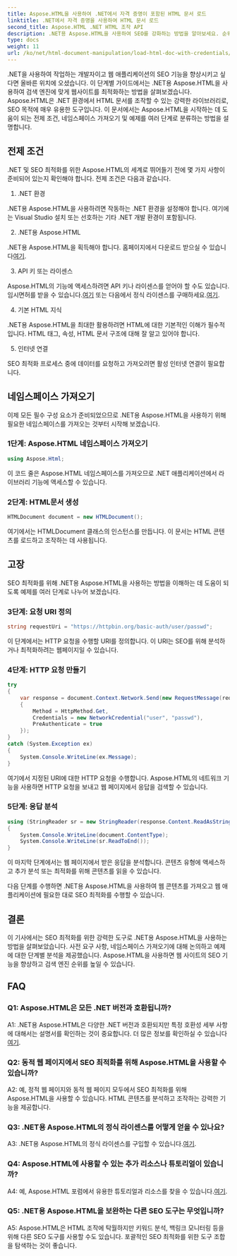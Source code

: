 ```yaml
---
title: Aspose.HTML을 사용하여 .NET에서 자격 증명이 포함된 HTML 문서 로드
linktitle: .NET에서 자격 증명을 사용하여 HTML 문서 로드
second_title: Aspose.HTML .NET HTML 조작 API
description: .NET용 Aspose.HTML을 사용하여 SEO를 강화하는 방법을 알아보세요. 순위를 높이고, 웹 콘텐츠를 분석하고, 검색 엔진에 맞게 최적화하세요.
type: docs
weight: 11
url: /ko/net/html-document-manipulation/load-html-doc-with-credentials/
---
```


.NET을 사용하여 작업하는 개발자이고 웹 애플리케이션의 SEO 기능을 향상시키고 싶다면 올바른 위치에 오셨습니다. 이 단계별 가이드에서는 .NET용 Aspose.HTML을 사용하여 검색 엔진에 맞게 웹사이트를 최적화하는 방법을 살펴보겠습니다. Aspose.HTML은 .NET 환경에서 HTML 문서를 조작할 수 있는 강력한 라이브러리로, SEO 목적에 매우 유용한 도구입니다. 이 문서에서는 Aspose.HTML을 시작하는 데 도움이 되는 전제 조건, 네임스페이스 가져오기 및 예제를 여러 단계로 분류하는 방법을 설명합니다.

## 전제 조건

.NET 및 SEO 최적화를 위한 Aspose.HTML의 세계로 뛰어들기 전에 몇 가지 사항이 준비되어 있는지 확인해야 합니다. 전제 조건은 다음과 같습니다.

1. .NET 환경

.NET용 Aspose.HTML을 사용하려면 작동하는 .NET 환경을 설정해야 합니다. 여기에는 Visual Studio 설치 또는 선호하는 기타 .NET 개발 환경이 포함됩니다.

2. .NET용 Aspose.HTML

.NET용 Aspose.HTML을 획득해야 합니다. 홈페이지에서 다운로드 받으실 수 있습니다[여기](https://releases.aspose.com/html/net/). 

3. API 키 또는 라이센스

 Aspose.HTML의 기능에 액세스하려면 API 키나 라이센스를 얻어야 할 수도 있습니다. 임시면허를 받을 수 있습니다.[여기](https://purchase.aspose.com/temporary-license/) 또는 다음에서 정식 라이센스를 구매하세요.[여기](https://purchase.aspose.com/buy).

4. 기본 HTML 지식

.NET용 Aspose.HTML을 최대한 활용하려면 HTML에 대한 기본적인 이해가 필수적입니다. HTML 태그, 속성, HTML 문서 구조에 대해 잘 알고 있어야 합니다.

5. 인터넷 연결

SEO 최적화 프로세스 중에 데이터를 요청하고 가져오려면 활성 인터넷 연결이 필요합니다.

## 네임스페이스 가져오기

이제 모든 필수 구성 요소가 준비되었으므로 .NET용 Aspose.HTML을 사용하기 위해 필요한 네임스페이스를 가져오는 것부터 시작해 보겠습니다.

### 1단계: Aspose.HTML 네임스페이스 가져오기

```csharp
using Aspose.Html;
```

이 코드 줄은 Aspose.HTML 네임스페이스를 가져오므로 .NET 애플리케이션에서 라이브러리 기능에 액세스할 수 있습니다.

### 2단계: HTML문서 생성

```csharp
HTMLDocument document = new HTMLDocument();
```

여기에서는 HTMLDocument 클래스의 인스턴스를 만듭니다. 이 문서는 HTML 콘텐츠를 로드하고 조작하는 데 사용됩니다.

## 고장

SEO 최적화를 위해 .NET용 Aspose.HTML을 사용하는 방법을 이해하는 데 도움이 되도록 예제를 여러 단계로 나누어 보겠습니다.

### 3단계: 요청 URI 정의

```csharp
string requestUri = "https://httpbin.org/basic-auth/user/passwd";
```

이 단계에서는 HTTP 요청을 수행할 URI를 정의합니다. 이 URI는 SEO를 위해 분석하거나 최적화하려는 웹페이지일 수 있습니다.

### 4단계: HTTP 요청 만들기

```csharp
try
{
    var response = document.Context.Network.Send(new RequestMessage(requestUri)
    {
        Method = HttpMethod.Get,
        Credentials = new NetworkCredential("user", "passwd"),
        PreAuthenticate = true
    });
}
catch (System.Exception ex)
{
    System.Console.WriteLine(ex.Message);
}
```

여기에서 지정된 URI에 대한 HTTP 요청을 수행합니다. Aspose.HTML의 네트워크 기능을 사용하면 HTTP 요청을 보내고 웹 페이지에서 응답을 검색할 수 있습니다.

### 5단계: 응답 분석

```csharp
using (StringReader sr = new StringReader(response.Content.ReadAsString()))
{
    System.Console.WriteLine(document.ContentType);
    System.Console.WriteLine(sr.ReadToEnd());
}
```

이 마지막 단계에서는 웹 페이지에서 받은 응답을 분석합니다. 콘텐츠 유형에 액세스하고 추가 분석 또는 최적화를 위해 콘텐츠를 읽을 수 있습니다.

다음 단계를 수행하면 .NET용 Aspose.HTML을 사용하여 웹 콘텐츠를 가져오고 웹 애플리케이션에 필요한 대로 SEO 최적화를 수행할 수 있습니다.

## 결론

이 기사에서는 SEO 최적화를 위한 강력한 도구로 .NET용 Aspose.HTML을 사용하는 방법을 살펴보았습니다. 사전 요구 사항, 네임스페이스 가져오기에 대해 논의하고 예제에 대한 단계별 분석을 제공했습니다. Aspose.HTML을 사용하면 웹 사이트의 SEO 기능을 향상하고 검색 엔진 순위를 높일 수 있습니다.

## FAQ

### Q1: Aspose.HTML은 모든 .NET 버전과 호환됩니까?

 A1: .NET용 Aspose.HTML은 다양한 .NET 버전과 호환되지만 특정 호환성 세부 사항에 대해서는 설명서를 확인하는 것이 중요합니다. 더 많은 정보를 확인하실 수 있습니다[여기](https://reference.aspose.com/html/net/).

### Q2: 동적 웹 페이지에서 SEO 최적화를 위해 Aspose.HTML을 사용할 수 있습니까?

A2: 예, 정적 웹 페이지와 동적 웹 페이지 모두에서 SEO 최적화를 위해 Aspose.HTML을 사용할 수 있습니다. HTML 콘텐츠를 분석하고 조작하는 강력한 기능을 제공합니다.

### Q3: .NET용 Aspose.HTML의 정식 라이센스를 어떻게 얻을 수 있나요?

 A3: .NET용 Aspose.HTML의 정식 라이센스를 구입할 수 있습니다.[여기](https://purchase.aspose.com/buy).

### Q4: Aspose.HTML에 사용할 수 있는 추가 리소스나 튜토리얼이 있습니까?

 A4: 예, Aspose.HTML 포럼에서 유용한 튜토리얼과 리소스를 찾을 수 있습니다.[여기](https://forum.aspose.com/).

### Q5: .NET용 Aspose.HTML을 보완하는 다른 SEO 도구는 무엇입니까?

A5: Aspose.HTML은 HTML 조작에 탁월하지만 키워드 분석, 백링크 모니터링 등을 위해 다른 SEO 도구를 사용할 수도 있습니다. 포괄적인 SEO 최적화를 위한 도구 조합을 탐색하는 것이 좋습니다.